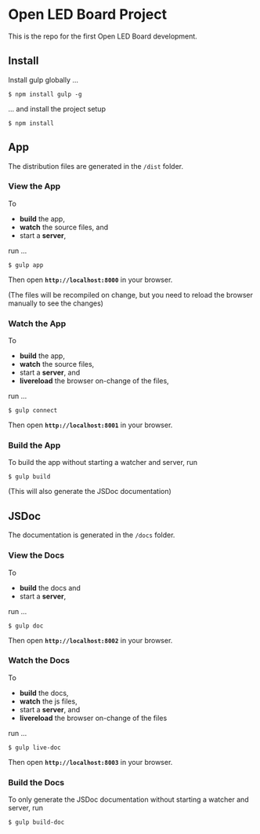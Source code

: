 # Open LED Board Project

This is the repo for the first Open LED Board development.

## Install
Install gulp globally ...
```
$ npm install gulp -g
```
... and install the project setup
```
$ npm install
```

## App
The distribution files are generated in the `/dist` folder.

### View the App
To 
- **build** the app, 
- **watch** the source files, and  
- start a **server**, 

run ...
```
$ gulp app
```
Then open **`http://localhost:8000`** in your browser.

(The files will be recompiled on change, but you need to reload the browser manually to see the changes)

### Watch the App
To 
- **build** the app,
- **watch** the source files,  
- start a **server**, and
- **livereload** the browser on-change of the files,

run ...
```
$ gulp connect
```
Then open **`http://localhost:8001`** in your browser.

### Build the App
To build the app without starting a watcher and server, run
```
$ gulp build
``` 
(This will also generate the JSDoc documentation)

## JSDoc
The documentation is generated in the `/docs` folder.

### View the Docs
To 
- **build** the docs and 
- start a **server**, 

run ...
```
$ gulp doc
```
Then open **`http://localhost:8002`** in your browser.

### Watch the Docs
To 
- **build** the docs,
- **watch** the js files,  
- start a **server**, and
- **livereload** the browser on-change of the files

run ...
```
$ gulp live-doc
```
Then open **`http://localhost:8003`** in your browser.

### Build the Docs
To only generate the JSDoc documentation without starting a watcher and server, run
```
$ gulp build-doc
```